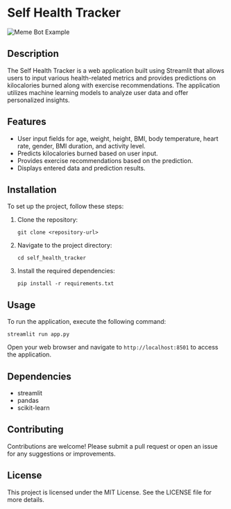 ﻿# Self Health Tracker
![Meme Bot Example](.github/assets/disBOT.png)

## Description
The Self Health Tracker is a web application built using Streamlit that allows users to input various health-related metrics and provides predictions on kilocalories burned along with exercise recommendations. The application utilizes machine learning models to analyze user data and offer personalized insights.

## Features
- User input fields for age, weight, height, BMI, body temperature, heart rate, gender, BMI duration, and activity level.
- Predicts kilocalories burned based on user input.
- Provides exercise recommendations based on the prediction.
- Displays entered data and prediction results.

## Installation
To set up the project, follow these steps:
1. Clone the repository:
   ```
   git clone <repository-url>
   ```
2. Navigate to the project directory:
   ```
   cd self_health_tracker
   ```
3. Install the required dependencies:
   ```
   pip install -r requirements.txt
   ```

## Usage
To run the application, execute the following command:
```
streamlit run app.py
```
Open your web browser and navigate to `http://localhost:8501` to access the application.

## Dependencies
- streamlit
- pandas
- scikit-learn

## Contributing
Contributions are welcome! Please submit a pull request or open an issue for any suggestions or improvements.

## License
This project is licensed under the MIT License. See the LICENSE file for more details.
